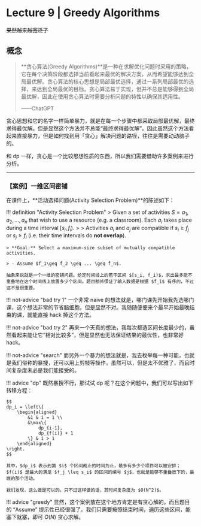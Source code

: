 # Lecture 9 | Greedy Algorithms

~~果然越来越宽泛了~~

## 概念

> **贪心算法(Greedy Algorithms)**是一种在求解优化问题时采用的策略，它在每个决策阶段都选择当前看起来最优的解决方案，从而希望能够达到全局最优解。贪心算法的核心思想是局部最优选择，通过一系列局部最优的选择，来达到全局最优的目标。贪心算法易于实现，但并不总是能够得到全局最优解，因此在使用贪心算法时需要分析问题的特性以确保其适用性。
>
> ——ChatGPT

贪心思想和它的名字一样简单暴力，就是在每一个步骤中都采取局部最优解，最终求得最优解。但是显然这个方法并不总能“最终求得最优解”。因此虽然这个方法看起来直接暴力，但是如何找到用「贪心」解决问题的路径，往往是需要动动脑子的。

和 dp 一样，贪心是一个比较思想性质的东西，所以我们需要借助许多案例来进行分析。

---

### 【案例】一维区间密铺

在课件上，**活动选择问题(Activity Selection Problem)**的陈述如下：

!!! definition "Activity Selection Problem"
    > Given a set of activities $S = { a_1, a_2, ..., a_n }$ that wish to use a resource (e.g. a classroom).  Each $a_i$ takes place during a time interval $[s_i, f_i)$.
    > 
    > Activities $a_i$ and $a_j$ are compatible if $s_i \geq f_j$ or $s_j \geq f_i$ (i.e. their time intervals do **not overlap**).

    > **Goal:** Select a maximum-size subset of mutually compatible activities.

    > - Assume $f_1\geq f_2 \geq ... \geq f_n$.

    抽象来说就是一个一维的密铺问题。给定时间线上的若干区间 $[s_i, f_i)$，求出最多能不重叠地在这个时间线上放置多少个区间。题目额外保证了输入数据是根据 $f_i$ 有序的，不过这不是很重要。

!!! not-advice "bad try 1"
    一个非常 naive 的想法就是，哪门课先开始我先选哪门课，这个想法非常的节省脑细胞，但是显然不对。我随随便便来个最早开始最晚结束的课，就能直接 hack 掉这个方法。

!!! not-advice "bad try 2"
    再来一个天真的想法，我每次都选区间长度最少的，虽然看起来能让它“相对比较多”，但是显然也无法保证结果的最优性，也非常好 hack。

!!! not-advice "search"
    而另外一个暴力的想法就是，我去枚举每一种可能，也就是我们俗称的暴搜，还可以用上剪枝等操作，虽然可以，但是太不优雅了，而且时间复杂度未必是我们能接受的。

!!! advice "dp"
    既然暴搜不行，那试试 dp 呢？在这个问题中，我们可以写出如下转移方程：

    $$
    dp_i = \left\{
        \begin{aligned}
            &1 & i = 1 \\
            &\max\{
                dp_{i-1},
                dp_{f(i)} + 1
            \} & i > 1
        \end{aligned}
    \right.
    $$

    其中，$dp_i$ 表示到第 $i$ 个区间截止的时间为止，最多有多少个项目可以被安排；$f(i)$ 是最大的满足 $f_j \leq s_i$ 的区间的编号 $j$，也就是能够不重叠放下的，最晚的那个活动。

    我们发现，这么做是可以的。只不过这样做的话，其时间复杂度为 $O(N^2)$。

!!! advice "greedy"
    显然，这个案例放在这个地方肯定是有贪心解的。而且题目的 “Assume” 提示性已经很强了。我们只需要按照结束时间，遍历这些区间，能塞下就塞，即可 $O(N)$ 贪心求解。
